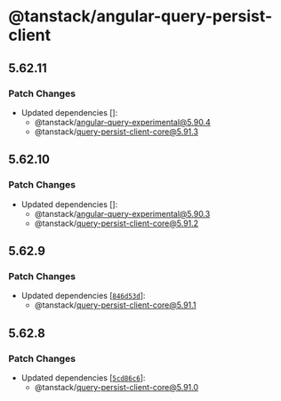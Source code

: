 # @tanstack/angular-query-persist-client

## 5.62.11

### Patch Changes

- Updated dependencies []:
  - @tanstack/angular-query-experimental@5.90.4
  - @tanstack/query-persist-client-core@5.91.3

## 5.62.10

### Patch Changes

- Updated dependencies []:
  - @tanstack/angular-query-experimental@5.90.3
  - @tanstack/query-persist-client-core@5.91.2

## 5.62.9

### Patch Changes

- Updated dependencies [[`846d53d`](https://github.com/TanStack/query/commit/846d53d98992d50606c40634efa43dea9965b787)]:
  - @tanstack/query-persist-client-core@5.91.1

## 5.62.8

### Patch Changes

- Updated dependencies [[`5cd86c6`](https://github.com/TanStack/query/commit/5cd86c6ef1720b87b13e1ab70ee823616f1f029a)]:
  - @tanstack/query-persist-client-core@5.91.0
